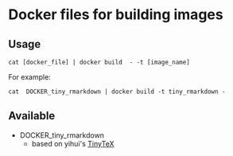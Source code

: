 # Docker files for building images

## Usage

```
cat [docker_file] | docker build  - -t [image_name]
```

For example:
```
cat  DOCKER_tiny_rmarkdown | docker build -t tiny_rmarkdown -
```

## Available
* DOCKER_tiny_rmarkdown
    * based on yihui's [TinyTeX](https://yihui.name/en/2017/12/test-tinytex/)

